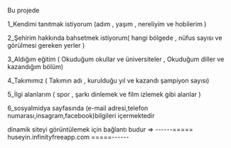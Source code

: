 Bu projede

1_Kendimi tanıtmak istiyorum (adım , yaşım , nereliyim ve hobilerim )

2_Şehirim hakkında bahsetmek istiyorum( hangi bölgede , nüfus sayısı ve görülmesi gereken yerler )

3_Aldığım eğitim ( Okuduğum okullar ve üniversiteler , Okuduğum diller ve kazandığım bölüm)

4_Takımımız ( Takımın adı , kurulduğu yıl ve kazandı şampiyon sayısı)

5_İlgi alanlarım ( spor , şarkı dinlemek ve film izlemek gibi alanlar )

6_sosyalmidya sayfasında (e-mail adresi,telefon numarası,insagram,facebook)bilgileri içermektedir

dinamik siteyi görüntülemek için bağlantı budur => ------===== huseyin.infinityfreeapp.com =====------
